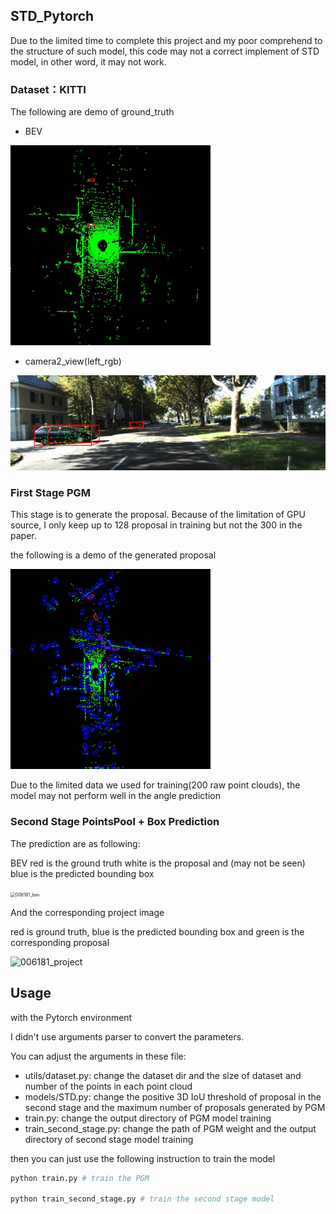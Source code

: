 ##  STD_Pytorch

Due to the limited time to complete this project and my poor comprehend to the structure of such model, this code may not a correct implement of STD model, in other word, it may not work.

### Dataset：KITTI

The following are demo of ground_truth

- BEV

<img src="imgs\006397_bev.jpg" alt="006397_bev" style="zoom:50%;" />

- camera2_view(left_rgb)

<img src="imgs\006397_project.jpg" alt="006397_bev" style="zoom:50%;" />

### First Stage PGM

This stage is to generate the proposal. Because of the limitation of GPU source, I only keep up to 128 proposal in training but not the 300 in the paper.

the following is a demo of the generated proposal

<img src="imgs\005602_bev.jpg" alt="005602_bev" style="zoom:50%;" />

Due to the limited data we used for training(200 raw point clouds), the model may not perform well in the angle prediction 

### Second Stage PointsPool + Box Prediction

The prediction are as following:

BEV red is the ground truth white is the proposal and (may not be seen) blue is the predicted bounding box

<img src="D:\UniversityStudy\LabPractice\STD\imgs\006181_bev.jpg" alt="006181_bev" style="zoom:50%;" />

And the corresponding project image

red is ground truth, blue is the predicted bounding box and green is the corresponding proposal

![006181_project](D:\UniversityStudy\LabPractice\STD\imgs\006181_project.jpg)

## Usage

with the Pytorch environment

I didn't use arguments parser to convert the parameters.

You can adjust the arguments in these file:

- utils/dataset.py: change the dataset dir and the size of dataset and number of the points in each point cloud
- models/STD.py: change the positive 3D IoU threshold of proposal in the second stage and the maximum number of proposals generated by PGM
- train.py: change the output directory of PGM model training
- train_second_stage.py: change the path of PGM weight and the output directory of second stage model training



then you can just use the following instruction to train the model

```python
python train.py # train the PGM

python train_second_stage.py # train the second stage model
```



